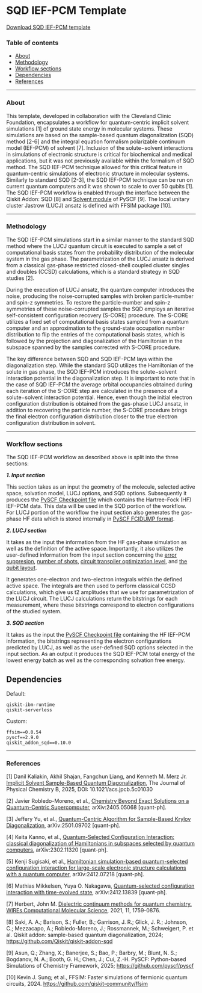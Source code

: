 # SQD IEF-PCM Template

[Download SQD IEF-PCM template](https://download-directory.github.io/?url=https%3A%2F%2Fgithub.com%2Fqiskit-community%2Fqiskit-function-templates%2Ftree%2Fmain%2Fchemistry%2Fsqd_pcm)

### Table of contents

* [About](#about)
* [Methodology](#methodology)
* [Workflow sections](#workflow-sections)
* [Dependencies](#dependencies)
* [References](#references)

----------------------------------------------------------------------------------------------------
### About

This template, developed in collaboration with the Cleveland Clinic Foundation, encapsulates a workflow for quantum-centric implicit solvent simulations [1] of ground state energy in molecular systems. These simulations are based on the sample-based quantum diagonalization (SQD) method [2-6] and the integral equation formalism polarizable continuum model (IEF-PCM) of solvent [7]. Inclusion of the solute−solvent interactions in simulations of electronic structure is critical for biochemical and medical applications, but it was not previously available within the formalism of SQD method. The SQD IEF-PCM technique allowed for this critical feature in quantum-centric simulations of electronic structure in molecular systems. Similarly to standard SQD [2-3], the SQD IEF-PCM technique can be run on current quantum computers and it was shown to scale to over 50 qubits [1]. The SQD IEF-PCM workflow is enabled through the interface between the Qiskit Addon: SQD [8] and [Solvent module](https://pyscf.org/user/solvent.html) of PySCF [9]. The local unitary cluster Jastrow (LUCJ) ansatz is defined with FFSIM package [10]. 

----------------------------------------------------------------------------------------------------
### Methodology

The SQD IEF-PCM simulations start in a similar manner to the standard SQD method where the LUCJ quantum circuit is executed to sample a set of computational basis states from the probability distribution of the molecular system in the gas phase. The parametrization of the LUCJ ansatz is derived from a classical gas-phase restricted closed-shell coupled cluster singles and doubles (CCSD) calculations, which is a standard strategy in SQD studies [2].

 During the execution of LUCJ ansatz, the quantum computer introduces the noise, producing the noise-corrupted samples with broken particle-number and spin-z symmetries. To restore the particle-number and spin-z symmetries of these noise-corrupted samples the SQD employs an iterative self-consistent configuration recovery (S-CORE) procedure. The S-CORE utilizes a fixed set of computational basis states sampled from a quantum computer and an approximation to the ground-state occupation number distribution to flip the entries of the computational basis states, which is followed by the projection and diagonalization of the Hamiltonian in the subspace spanned by the samples corrected with S-CORE procedure. 

The key difference between SQD and SQD IEF-PCM lays within the diagonalization step. While the standard SQD utilizes the Hamiltonian of the solute in gas phase, the SQD IEF-PCM introduces the solute−solvent interaction potential in the diagonalization step.  It is important to note that in the case of SQD IEF-PCM the average orbital occupancies obtained during each iteration of the S-CORE step are calculated in the presence of a solute−solvent interaction potential. Hence, even though the initial electron configuration distribution is obtained from the gas-phase LUCJ ansatz, in addition to recovering the particle number, the S-CORE procedure brings the final electron configuration distribution closer to the true electron configuration distribution in solvent.

----------------------------------------------------------------------------------------------------
### Workflow sections

The SQD IEF-PCM workflow as described above is split into the three sections:

***1. Input section***

This section takes as an input the geometry of the molecule, selected active space, solvation model, LUCJ options, and SQD options. Subsequently it produces the [PySCF Checkpoint file](https://github.com/pyscf/pyscf.github.io/blob/master/examples/misc/02-chkfile.py) which contains the Hartree-Fock (HF) IEF-PCM data. This data will be used in the SQD portion of the workflow. For LUCJ portion of the workflow the input section also generates the gas-phase HF data which is stored internally in [PySCF FCIDUMP format](https://github.com/pyscf/pyscf.github.io/blob/master/examples/tools/01-fcidump.py). 

***2. LUCJ section***

It takes as the input the information from the HF gas-phase simulation as well as the definition of the active space. Importantly, it also utilizes the user-defined  information from the input section concerning the [error suppresion](https://docs.quantum.ibm.com/guides/configure-error-suppression), [number of shots](https://docs.quantum.ibm.com/api/qiskit/0.43/qiskit.primitives.Sampler), [circuit transpiler optimization level](https://docs.quantum.ibm.com/guides/set-optimization), and [the qubit layout](https://docs.quantum.ibm.com/api/qiskit/qiskit.transpiler.TranspileLayout).

It generates one-electron and two-electron integrals within the defined active space. The integrals are then used to perform classical CCSD calculations, which give us t2 amplitudes that we use for parametrization of the LUCJ circuit. The LUCJ calculations return the bitstrings for each measurement, where these bitstrings correspond to electron configurations of the studied system.

***3. SQD section***

It takes as the input the [PySCF Checkpoint file](https://github.com/pyscf/pyscf.github.io/blob/master/examples/misc/02-chkfile.py) containing the HF IEF-PCM information, the bitstrings representing the electron configurations predicted by LUCJ, as well as the user-defined SQD options selected in the input section. As an output it produces the SQD IEF-PCM total energy of the lowest energy batch as well as the corresponding solvation free energy. 


## Dependencies

Default:
```
qiskit-ibm-runtime
qiskit-serverless
````

Custom:
```
ffsim==0.0.54
pyscf==2.9.0
qiskit_addon_sqd==0.10.0
```

----------------------------------------------------------------------------------------------------
### References

[1] Danil Kaliakin, Akhil Shajan, Fangchun Liang, and Kenneth M. Merz Jr. [Implicit Solvent Sample-Based Quantum Diagonalization](https://pubs.acs.org/doi/10.1021/acs.jpcb.5c01030), The Journal of Physical Chemistry B, 2025, DOI: 10.1021/acs.jpcb.5c01030

[2] Javier Robledo-Moreno, et al., [Chemistry Beyond Exact Solutions on a Quantum-Centric Supercomputer](https://arxiv.org/abs/2405.05068), arXiv:2405.05068 [quant-ph].

[3] Jeffery Yu, et al., [Quantum-Centric Algorithm for Sample-Based Krylov Diagonalization](https://arxiv.org/abs/2501.09702), arXiv:2501.09702 [quant-ph].

[4] Keita Kanno, et al., [Quantum-Selected Configuration Interaction: classical diagonalization of Hamiltonians in subspaces selected by quantum computers](https://arxiv.org/abs/2302.11320), arXiv:2302.11320 [quant-ph].

[5] Kenji Sugisaki, et al., [Hamiltonian simulation-based quantum-selected configuration interaction for large-scale electronic structure calculations with a quantum computer](https://arxiv.org/abs/2412.07218), arXiv:2412.07218 [quant-ph].

[6] Mathias Mikkelsen, Yuya O. Nakagawa, [Quantum-selected configuration interaction with time-evolved state](https://arxiv.org/abs/2412.13839), arXiv:2412.13839 [quant-ph].

[7] Herbert, John M. [Dielectric continuum methods for quantum chemistry. WIREs Computational Molecular Science](https://wires.onlinelibrary.wiley.com/doi/10.1002/wcms.1519), 2021, 11, 1759-0876.

[8] Saki, A. A.; Barison, S.; Fuller, B.; Garrison, J. R.; Glick, J. R.; Johnson, C.; Mezzacapo, A.; Robledo-Moreno, J.; Rossmannek, M.; Schweigert, P. et al. Qiskit addon: sample-based quantum diagonalization, 2024; https://github.com/Qiskit/qiskit-addon-sqd

[9] Asun, Q.; Zhang, X.; Banerjee, S.; Bao, P.; Barbry, M.; Blunt, N. S.; Bogdanov, N. A.; Booth, G. H.; Chen, J.; Cui, Z.-H. PySCF: Python-based Simulations of Chemistry Framework, 2025; https://github.com/pyscf/pyscf

[10] Kevin J. Sung; et al., FFSIM: Faster simulations of fermionic quantum circuits, 2024. https://github.com/qiskit-community/ffsim
